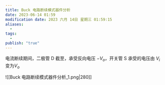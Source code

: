```yaml
---
title: Buck 电路断续模式器件分析
date: 2023-06-14 01:59
modification date: 2023 六月 14日 星期三 01:59:15
aliases:
  - 
tags:
  - 
publish: "true"
---
```


电流断续期间，二极管 D 截至，承受反向电压 $-V_{o}$，开关管 S 承受的电压由 $V_i$ 变为$V_o$

![[Buck 电路断续模式器件分析_1.png|280]]
